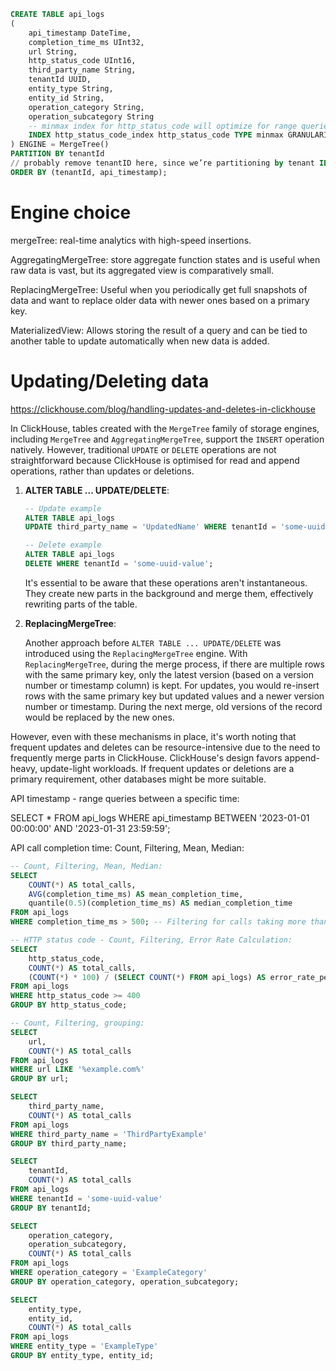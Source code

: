 ```sql
CREATE TABLE api_logs
(
    api_timestamp DateTime,
    completion_time_ms UInt32,
    url String,
    http_status_code UInt16,
    third_party_name String,
    tenantId UUID,
    entity_type String,
    entity_id String,
    operation_category String,
    operation_subcategory String
    -- minmax index for http_status_code will optimize for range queries
    INDEX http_status_code_index http_status_code TYPE minmax GRANULARITY 1
) ENGINE = MergeTree()
PARTITION BY tenantId
// probably remove tenantID here, since we’re partitioning by tenant ID.
ORDER BY (tenantId, api_timestamp);
```
# Engine choice

mergeTree: real-time analytics with high-speed insertions.

AggregatingMergeTree: store aggregate function states and is useful when raw data is vast, but its aggregated view is comparatively small.

ReplacingMergeTree: Useful when you periodically get full snapshots of data and want to replace older data with newer ones based on a primary key.

MaterializedView: Allows storing the result of a query and can be tied to another table to update automatically when new data is added.

# Updating/Deleting data

https://clickhouse.com/blog/handling-updates-and-deletes-in-clickhouse

In ClickHouse, tables created with the `MergeTree` family of storage engines, including `MergeTree` and `AggregatingMergeTree`, support the `INSERT` operation natively. However, traditional `UPDATE` or `DELETE` operations are not straightforward because ClickHouse is optimised for read and append operations, rather than updates or deletions.

1. **ALTER TABLE ... UPDATE/DELETE**:

   ```sql
   -- Update example
   ALTER TABLE api_logs
   UPDATE third_party_name = 'UpdatedName' WHERE tenantId = 'some-uuid-value';

   -- Delete example
   ALTER TABLE api_logs
   DELETE WHERE tenantId = 'some-uuid-value';
   ```
   It's essential to be aware that these operations aren't instantaneous. They create new parts in the background and merge them, effectively rewriting parts of the table.

2. **ReplacingMergeTree**:

   Another approach before `ALTER TABLE ... UPDATE/DELETE` was introduced using the `ReplacingMergeTree` engine. With `ReplacingMergeTree`, during the merge process, if there are multiple rows with the same primary key, only the latest version (based on a version number or timestamp column) is kept.
For updates, you would re-insert rows with the same primary key but updated values and a newer version number or timestamp. During the next merge, old versions of the record would be replaced by the new ones.

However, even with these mechanisms in place, it's worth noting that frequent updates and deletes can be resource-intensive due to the need to frequently merge parts in ClickHouse. ClickHouse's design favors append-heavy, update-light workloads. If frequent updates or deletions are a primary requirement, other databases might be more suitable.

API timestamp - range queries between a specific time:

SELECT *
FROM api_logs
WHERE api_timestamp BETWEEN '2023-01-01 00:00:00' AND '2023-01-31 23:59:59';

API call completion time:
Count, Filtering, Mean, Median:

```sql
-- Count, Filtering, Mean, Median:
SELECT
    COUNT(*) AS total_calls,
    AVG(completion_time_ms) AS mean_completion_time,
    quantile(0.5)(completion_time_ms) AS median_completion_time
FROM api_logs
WHERE completion_time_ms > 500; -- Filtering for calls taking more than 500ms

-- HTTP status code - Count, Filtering, Error Rate Calculation:
SELECT
    http_status_code,
    COUNT(*) AS total_calls,
    (COUNT(*) * 100) / (SELECT COUNT(*) FROM api_logs) AS error_rate_percentage
FROM api_logs
WHERE http_status_code >= 400
GROUP BY http_status_code;

-- Count, Filtering, grouping:
SELECT
    url,
    COUNT(*) AS total_calls
FROM api_logs
WHERE url LIKE '%example.com%'
GROUP BY url;

SELECT
    third_party_name,
    COUNT(*) AS total_calls
FROM api_logs
WHERE third_party_name = 'ThirdPartyExample'
GROUP BY third_party_name;

SELECT
    tenantId,
    COUNT(*) AS total_calls
FROM api_logs
WHERE tenantId = 'some-uuid-value'
GROUP BY tenantId;

SELECT
    operation_category,
    operation_subcategory,
    COUNT(*) AS total_calls
FROM api_logs
WHERE operation_category = 'ExampleCategory'
GROUP BY operation_category, operation_subcategory;

SELECT
    entity_type,
    entity_id,
    COUNT(*) AS total_calls
FROM api_logs
WHERE entity_type = 'ExampleType'
GROUP BY entity_type, entity_id;
```
